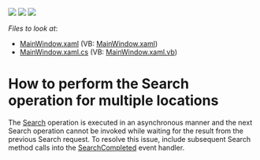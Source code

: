 <!-- default badges list -->
![](https://img.shields.io/endpoint?url=https://codecentral.devexpress.com/api/v1/VersionRange/128571746/22.2.2%2B)
[![](https://img.shields.io/badge/Open_in_DevExpress_Support_Center-FF7200?style=flat-square&logo=DevExpress&logoColor=white)](https://supportcenter.devexpress.com/ticket/details/T558593)
[![](https://img.shields.io/badge/📖_How_to_use_DevExpress_Examples-e9f6fc?style=flat-square)](https://docs.devexpress.com/GeneralInformation/403183)
<!-- default badges end -->
<!-- default file list -->
*Files to look at*:

* [MainWindow.xaml](./CS/MapSearch/MainWindow.xaml) (VB: [MainWindow.xaml](./VB/MapSearch/MainWindow.xaml))
* [MainWindow.xaml.cs](./CS/MapSearch/MainWindow.xaml.cs) (VB: [MainWindow.xaml.vb](./VB/MapSearch/MainWindow.xaml.vb))
<!-- default file list end -->
# How to perform the Search operation for multiple locations


The <a href="https://documentation.devexpress.com/WPF/17463/Controls-and-Libraries/Map-Control/GIS-Data/Search">Search</a> operation is executed in an asynchronous manner and the next Search operation cannot be invoked while waiting for the result from the previous Search request. To resolve this issue, include subsequent Search method calls into the <a href="https://documentation.devexpress.com/WPF/DevExpress.Xpf.Map.BingSearchDataProvider.SearchCompleted.event">SearchCompleted</a> event handler.

<br/>


